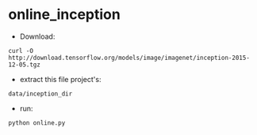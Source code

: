 # online_inception

* Download:

```curl -O http://download.tensorflow.org/models/image/imagenet/inception-2015-12-05.tgz```

* extract this file project's:

```data/inception_dir```

* run:

```python online.py```
